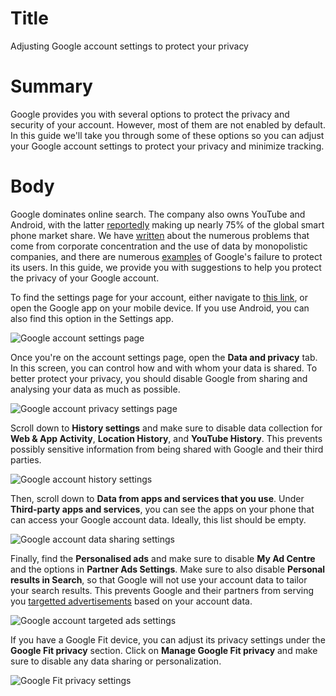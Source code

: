 # Title #
Adjusting Google account settings to protect your privacy

# Summary #
Google provides you with several options to protect the privacy and security of your account. However, most of them are not enabled by default. In this guide we'll take you through some of these options so you can adjust your Google account settings to protect your privacy and minimize tracking.

# Body #
Google dominates online search. The company also owns YouTube and Android, with the latter [reportedly](https://www.macworld.co.uk/feature/iphone/iphone-vs-android-market-share-3691861/) making up nearly 75% of the global smart phone market share. We have [written](/node/2293) about the numerous problems that come from corporate concentration and the use of data by monopolistic companies, and there are numerous [examples](https://privacyinternational.org/corporateabusetimeline?tid=442) of Google's failure to protect its users. In this guide, we provide you with suggestions to help you protect the privacy of your Google account.

To find the settings page for your account, either navigate to [this link][1], or open the Google app on your mobile device. If you use Android, you can also find this option in the Settings app. 

![Google account settings page](../../images/Google/google-settings.jpg?raw=true)

Once you're on the account settings page, open the **Data and privacy** tab. In this screen, you can control how and with whom your data is shared. To better protect your privacy, you should disable Google from sharing and analysing your data as much as possible.

![Google account privacy settings page](../../images/Google/google-privacy-settings.jpg?raw=true)

Scroll down to **History settings** and make sure to disable data collection for **Web & App Activity**, **Location History**, and **YouTube History**. This prevents possibly sensitive information from being shared with Google and their third parties. 

![Google account history settings](../../images/Google/google-location-history.jpg?raw=true)

Then, scroll down to **Data from apps and services that you use**. Under **Third-party apps and services**, you can see the apps on your phone that can access your Google account data. Ideally, this list should be empty.

![Google account data sharing settings](../../images/Google/google-data-apps.jpg?raw=true)

Finally, find the **Personalised ads** and make sure to disable **My Ad Centre** and the options in **Partner Ads Settings**. Make sure to also disable **Personal results in Search**, so that Google will not use your account data to tailor your search results. This prevents Google and their partners from serving you [targetted advertisements][2] based on your account data.

![Google account targeted ads settings](../../images/Google/google-data-ads.jpg?raw=true)

If you have a Google Fit device, you can adjust its privacy settings under the **Google Fit privacy** section. Click on **Manage Google Fit privacy** and make sure to disable any data sharing or personalization.

![Google Fit privacy settings](../../images/Google/google-fit.jpg?raw=true)


[1]: https://www.google.com/account/about/
[2]: https://privacyinternational.org/learn/micro-targeting